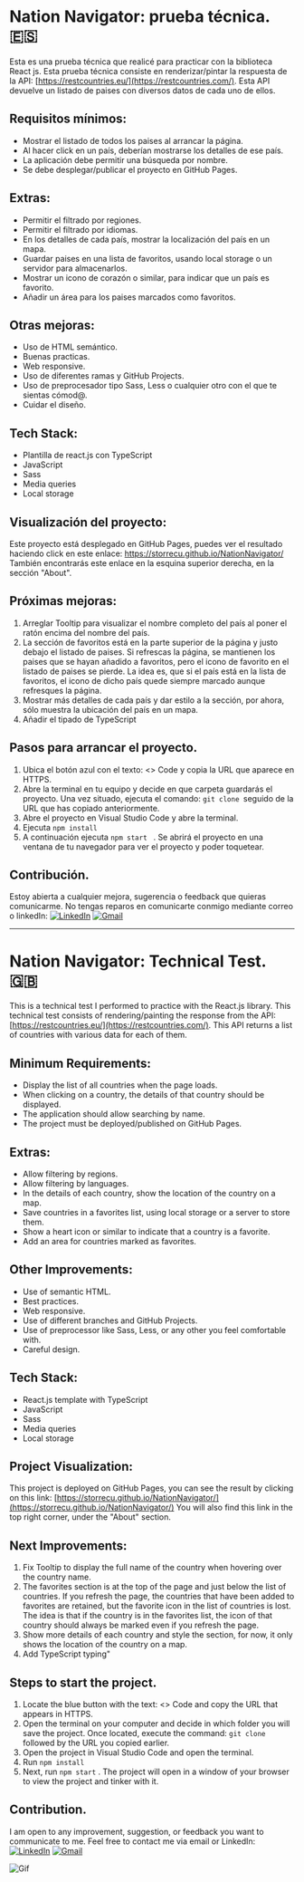 # Nation Navigator: prueba técnica. :es: 

Esta es una prueba técnica que realicé para practicar con la biblioteca React js. 
Esta prueba técnica consiste en renderizar/pintar la respuesta de la API: [https://restcountries.eu/](https://restcountries.com/). Esta API devuelve un listado de paises con diversos datos de cada uno de ellos. 

## Requisitos mínimos: 

- Mostrar el listado de todos los paises al arrancar la página.
- Al hacer click en un país, deberían mostrarse los detalles de ese país.
- La aplicación debe permitir una búsqueda por nombre.
- Se debe desplegar/publicar el proyecto en GitHub Pages.

## Extras: 

- Permitir el filtrado por regiones.
- Permitir el filtrado por idiomas.
- En los detalles de cada país, mostrar la localización del país en un mapa.
- Guardar paises en una lista de favoritos, usando local storage o un servidor para almacenarlos.
- Mostrar un icono de corazón o similar, para indicar que un país es favorito.
- Añadir un área para los paises marcados como favoritos.

## Otras mejoras: 

- Uso de HTML semántico.
- Buenas practicas.
- Web responsive. 
- Uso de diferentes ramas y GitHub Projects.
- Uso de preprocesador tipo Sass, Less o cualquier otro con el que te sientas cómod@.
- Cuidar el diseño.

## Tech Stack:

- Plantilla de react.js con TypeScript
- JavaScript
- Sass
- Media queries
- Local storage

## Visualización del proyecto:

Este proyecto está desplegado en GitHub Pages, puedes ver el resultado haciendo click en este enlace: https://storrecu.github.io/NationNavigator/
También encontrarás este enlace en la esquina superior derecha, en la sección "About".

## Próximas mejoras: 

1. Arreglar Tooltip para visualizar el nombre completo del país al poner el ratón encima del nombre del país.
2. La sección de favoritos está en la parte superior de la página y justo debajo el listado de paises. Si refrescas la página, se mantienen los paises que se hayan añadido a favoritos, pero el icono de favorito en el listado de paises se pierde. La idea es, que si el país está en la lista de favoritos, el icono de dicho país quede siempre marcado aunque refresques la página.
3. Mostrar más detalles de cada país y dar estilo a la sección, por ahora, sólo muestra la ubicación del país en un mapa.
4. Añadir el tipado de TypeScript

## Pasos para arrancar el proyecto.

1. Ubica el botón azul con el texto: <> Code y copia la URL que aparece en HTTPS.
2. Abre la terminal en tu equipo y decide en que carpeta guardarás el proyecto. Una vez situado, ejecuta el comando: ```git clone ```seguido de la URL que has copiado anteriormente.
3. Abre el proyecto en Visual Studio Code y abre la terminal.
4. Ejecuta ```npm install ```
5. A continuación ejecuta ```npm start ``` . Se abrirá el proyecto en una ventana de tu navegador para ver el proyecto y poder toquetear.

## Contribución.
Estoy abierta a cualquier mejora, sugerencia o feedback que quieras comunicarme. No tengas reparos en comunicarte conmigo mediante correo o linkedIn: 
[![LinkedIn](https://img.shields.io/badge/LinkedIn-%230077B5.svg?logo=linkedin&logoColor=white)](https://linkedin.com/in/silviatorrecu) 
[![Gmail](https://img.shields.io/badge/-Gmail-c14438?style=flat&logo=Gmail&logoColor=white)](mailto:silviatc1993@gmail.com)

***

# Nation Navigator: Technical Test. 🇬🇧

This is a technical test I performed to practice with the React.js library.
This technical test consists of rendering/painting the response from the API: [https://restcountries.eu/](https://restcountries.com/). This API returns a list of countries with various data for each of them.

## Minimum Requirements:

- Display the list of all countries when the page loads.
- When clicking on a country, the details of that country should be displayed.
- The application should allow searching by name.
- The project must be deployed/published on GitHub Pages.

## Extras:

- Allow filtering by regions.
- Allow filtering by languages.
- In the details of each country, show the location of the country on a map.
- Save countries in a favorites list, using local storage or a server to store them.
- Show a heart icon or similar to indicate that a country is a favorite.
- Add an area for countries marked as favorites.

## Other Improvements:

- Use of semantic HTML.
- Best practices.
- Web responsive.
- Use of different branches and GitHub Projects.
- Use of preprocessor like Sass, Less, or any other you feel comfortable with.
- Careful design.

## Tech Stack:

- React.js template with TypeScript
- JavaScript
- Sass
- Media queries
- Local storage

## Project Visualization:

This project is deployed on GitHub Pages, you can see the result by clicking on this link: [https://storrecu.github.io/NationNavigator/](https://storrecu.github.io/NationNavigator/)
You will also find this link in the top right corner, under the "About" section.

## Next Improvements:

1. Fix Tooltip to display the full name of the country when hovering over the country name.
2. The favorites section is at the top of the page and just below the list of countries. If you refresh the page, the countries that have been added to favorites are retained, but the favorite icon in the list of countries is lost. The idea is that if the country is in the favorites list, the icon of that country should always be marked even if you refresh the page.
3. Show more details of each country and style the section, for now, it only shows the location of the country on a map.
4. Add TypeScript typing"

## Steps to start the project.

1. Locate the blue button with the text: <> Code and copy the URL that appears in HTTPS.
2. Open the terminal on your computer and decide in which folder you will save the project. Once located, execute the command: ```git clone``` followed by the URL you copied earlier.
3. Open the project in Visual Studio Code and open the terminal.
4. Run ```npm install```
5. Next, run ```npm start``` . The project will open in a window of your browser to view the project and tinker with it.

## Contribution.
I am open to any improvement, suggestion, or feedback you want to communicate to me. Feel free to contact me via email or LinkedIn:
[![LinkedIn](https://img.shields.io/badge/LinkedIn-%230077B5.svg?logo=linkedin&logoColor=white)](https://linkedin.com/in/silviatorrecu) 
[![Gmail](https://img.shields.io/badge/-Gmail-c14438?style=flat&logo=Gmail&logoColor=white)](mailto:silviatc1993@gmail.com)


![Gif](https://media.giphy.com/media/v1.Y2lkPTc5MGI3NjExeGhvd2pybWswNnZoenJzemNvaTduZmdldGdxMHNob2FmM3M0b2NyYyZlcD12MV9pbnRlcm5hbF9naWZfYnlfaWQmY3Q9Zw/UDZLeuSYv17KwPPxIq/giphy.gif)

